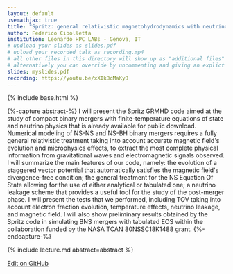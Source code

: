 ```yaml
---
layout: default
usemathjax: true
title: "Spritz: general relativistic magnetohydrodynamics with neutrinos"
author: Federico Cipolletta
institution: Leonardo HPC LABs - Genova, IT
# updload your slides as slides.pdf
# upload your recorded talk as recording.mp4
# all other files in this directory will show up as "additional files"
# alternatively you can override by uncommenting and giving an explict URL:
slides: myslides.pdf
recording: https://youtu.be/xXIkBcMaKy8
---
```

{% include base.html %}

{%-capture abstract-%}
I will present the Spritz GRMHD code aimed at the study of compact binary mergers with finite-temperature equations of state and neutrino physics that is already available for public download. Numerical modeling of NS-NS and NS-BH binary mergers requires a fully general relativistic treatment taking into account accurate magnetic field's evolution and microphysics effects, to extract the most complete physical information from gravitational waves and electromagnetic signals observed. I will summarize the main features of our code, namely: the evolution of a staggered vector potential that automatically satisfies the magnetic field's divergence-free condition; the general treatment for the NS Equation Of State allowing for the use of either analytical or tabulated one; a neutrino leakage scheme that provides a useful tool for the study of the post-merger phase. I will present the tests that we performed, including TOV taking into account electron fraction evolution, temperature effects, neutrino leakage, and magnetic field. I will also show preliminary results obtained by the Spritz code in simulating BNS mergers with tabulated EOS within the collaboration funded by the NASA TCAN 80NSSC18K1488 grant.
{%-endcapture-%}

<div class="col-xs-12" markdown="1">
{% include lecture.md abstract=abstract %}

[Edit on GitHub](https://github.com/EinsteinToolkit/et2021uiuc/edit/master/{{page.path}})
</div>
